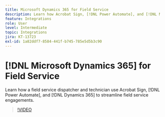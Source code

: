 ```yaml
---
title: Microsoft Dynamics 365 for Field Service
description: Learn how Acrobat Sign, [!DNL Power Automate], and [!DNL Microsoft Dynamics 365] for Field Service are used to streamline customer on-site engagements
feature: Integrations
role: User
level: Intermediate
topic: Integrations
jira: KT-13723
exl-id: 1a82ddf7-8584-441f-b745-785e5d5b3c90
---
```

# [!DNL Microsoft Dynamics 365] for Field Service

Learn how a field service dispatcher and technician use Acrobat Sign, [!DNL Power Automate], and [!DNL Dynamics 365] to streamline field service engagements.

>[!VIDEO](https://video.tv.adobe.com/v/3423205?quality=12&learn=on&hidetitle=true)
